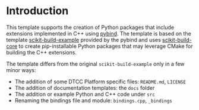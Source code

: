 # Introduction

This template supports the creation of Python packages that include
extensions implemented in C++ using [pybind](https://github.com/pybind).
The template is based on the template
[scikit-build-example](https://github.com/pybind/scikit_build_example)
provided by the pybind and uses
[scikit-build-core](https://github.com/scikit-build/scikit-build-core)
to create pip-installable Python packages that may leverage CMake for
building the C++ extensions.

The template differs from the original `scikit-build-example` only in a few
minor ways:

* The addition of some DTCC Platform specific files: `README.md`, `LICENSE`
* The addition of documentation templates: the `docs` folder
* The addition or example Python and C++ code under `src`
* Renaming the bindings file and module: `bindings.cpp`, `_bindings`

